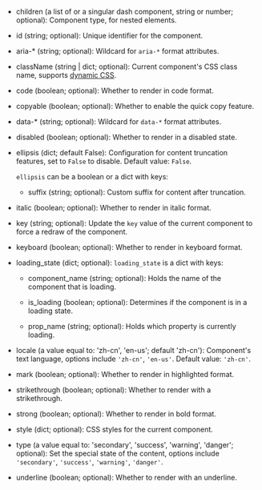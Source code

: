 - children (a list of or a singular dash component, string or number; optional):
    Component type, for nested elements.

- id (string; optional):
    Unique identifier for the component.

- aria-* (string; optional):
    Wildcard for `aria-*` format attributes.

- className (string | dict; optional):
    Current component's CSS class name, supports [dynamic CSS](/advanced-classname).

- code (boolean; optional):
    Whether to render in code format.

- copyable (boolean; optional):
    Whether to enable the quick copy feature.

- data-* (string; optional):
    Wildcard for `data-*` format attributes.

- disabled (boolean; optional):
    Whether to render in a disabled state.

- ellipsis (dict; default False):
    Configuration for content truncation features, set to `False` to disable. Default value: `False`.

    `ellipsis` can be a boolean or a dict with keys:

    - suffix (string; optional):
        Custom suffix for content after truncation.

- italic (boolean; optional):
    Whether to render in italic format.

- key (string; optional):
    Update the `key` value of the current component to force a redraw of the component.

- keyboard (boolean; optional):
    Whether to render in keyboard format.

- loading_state (dict; optional):
    `loading_state` is a dict with keys:

    - component_name (string; optional):
        Holds the name of the component that is loading.

    - is_loading (boolean; optional):
        Determines if the component is in a loading state.

    - prop_name (string; optional):
        Holds which property is currently loading.

- locale (a value equal to: 'zh-cn', 'en-us'; default 'zh-cn'):
    Component's text language, options include `'zh-cn'`, `'en-us'`. Default value: `'zh-cn'`.

- mark (boolean; optional):
    Whether to render in highlighted format.

- strikethrough (boolean; optional):
    Whether to render with a strikethrough.

- strong (boolean; optional):
    Whether to render in bold format.

- style (dict; optional):
    CSS styles for the current component.

- type (a value equal to: 'secondary', 'success', 'warning', 'danger'; optional):
    Set the special state of the content, options include `'secondary'`, `'success'`, `'warning'`, `'danger'`.

- underline (boolean; optional):
    Whether to render with an underline.
